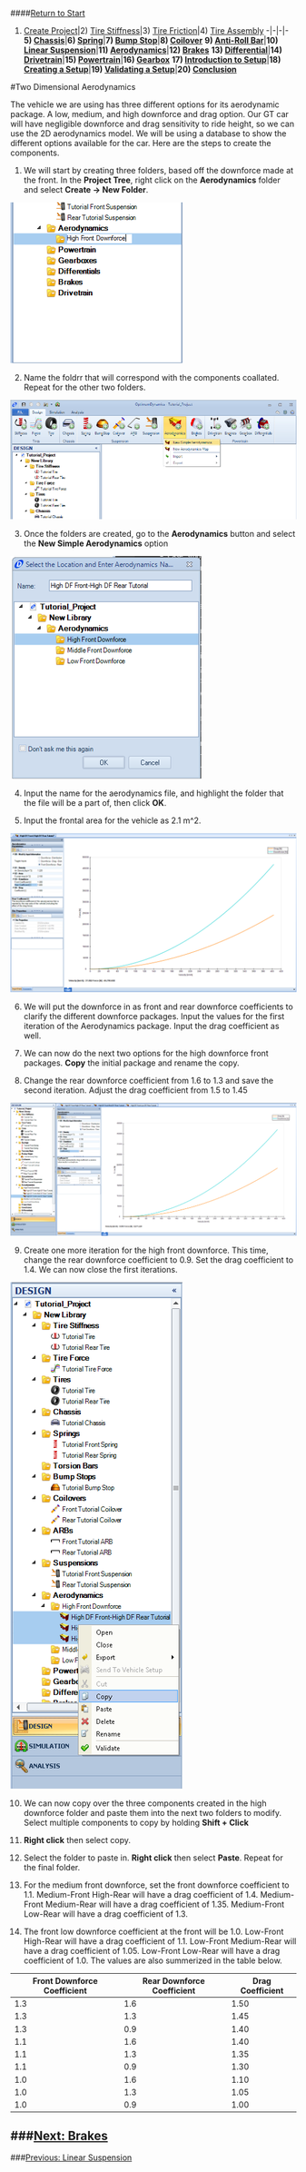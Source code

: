 ####[Return to Start](1_Tutorial_1.md)

1) [Create Project](2_Create_Project.md)|2) [Tire Stiffness](3_Tire_Stiffness.md)|3) [Tire Friction](4_Tire_Friction.md)|4) [Tire Assembly](5_TireAssy.md)
-|-|-|-
__5) [Chassis](6_Chassis.md)__|__6) [Spring](7_Spring.md)__|__7) [Bump Stop](8_BumpStop.md)__|__8) [Coilover](9_Coilover.md)__
__9) [Anti-Roll Bar](10_ARB.md)__|__10) [Linear Suspension](11_LinearSus.md)__|__11) [Aerodynamics](12_Aero.md)__|__12) [Brakes](13_Brakes.md)__
__13) [Differential](14_Diff.md)__|__14) [Drivetrain](15_DT.md)__|__15) [Powertrain](16_Powertrain.md)__|__16) [Gearbox](17_Gearbox.md)__
__17) [Introduction to Setup](18_Setupintro.md)__|__18) [Creating a Setup](19_Setup.md)__|__19) [Validating a Setup](20_ValidateSetup.md)__|__20) [Conclusion](21_Conclusion.md)__

#Two Dimensional Aerodynamics

The vehicle we are using has three different options for its aerodynamic package.  A low, medium, and high downforce and drag option.  Our GT car will have negligible downforce and drag sensitivity to ride height, so we can use the 2D aerodynamics model.  We will be using a database to show the different options available for the car.  Here are the steps to create the components.



1) We will start by creating three folders, based off the downforce made at the front.  In the __Project Tree__, right click on the __Aerodynamics__ folder and select __Create -> New Folder__.

![Folder Name](../img/folder_name.png)

2) Name the foldrr that will correspond with the components coallated.  Repeat for the other two folders.

![New Aero](../img/new_aero.png)

3) Once the folders are created, go to the __Aerodynamics__ button and select the __New Simple Aerodynamics__ option

![Aero Name](../img/aero_name.png)

4) Input the name for the aerodynamics file, and highlight the folder that the file will be a part of, then click __OK__.

5) Input the frontal area for the vehicle as 2.1 m^2.

![Downforce Coefficients](../img/df_coefficients.png)

6) We will put the downforce in as front and rear downforce coefficients to clarify the different downforce packages.  Input the values for the first iteration of the Aerodynamics package.  Input the drag coefficient as well.

7) We can now do the next two options for the high downforce front packages.  __Copy__ the initial package and rename the copy.

8) Change the rear downforce coefficient from 1.6 to 1.3 and save the second iteration.  Adjust the drag coefficient from 1.5 to 1.45

![Downforce Series](../img/downforce_series_1.png)

9) Create one more iteration for the high front downforce. This time, change the rear downforce coefficient to 0.9. Set the drag coefficient to 1.4. We can now close the first iterations.

![Copy Multiple](../img/copy_multiple.png)

10) We can now copy over the three components created in the high downforce folder and paste them into the next two folders to modify. Select multiple components to copy by holding __Shift + Click__

11) __Right click__ then select copy.

12) Select the folder to paste in.  __Right click__ then select __Paste__.  Repeat for the final folder.

13) For the medium front downforce, set the front downforce coefficient to 1.1.  Medium-Front High-Rear will have a drag coefficient of 1.4.  Medium-Front Medium-Rear will have a drag coefficient of 1.35.  Medium-Front Low-Rear will have a drag coefficient of 1.3.

14) The front low downforce coefficient at the front will be 1.0.  Low-Front High-Rear will have a drag coefficient of 1.1. Low-Front Medium-Rear will have a drag coefficient of 1.05. Low-Front Low-Rear will have a drag coefficient of 1.0.  The values are also summerized in the table below.

Front Downforce Coefficient|Rear Downforce Coefficient|Drag Coefficient
-|-|-
1.3|1.6|1.50
1.3|1.3|1.45
1.3|0.9|1.40
1.1|1.6|1.40
1.1|1.3|1.35
1.1|0.9|1.30
1.0|1.6|1.10
1.0|1.3|1.05
1.0|0.9|1.00

###[Next: Brakes](13_Brakes.md)
--------------------------------------------------------
###[Previous: Linear Suspension](11_LinearSus.md)